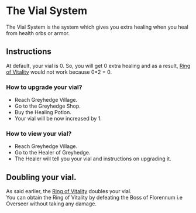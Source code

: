 # The Vial System
The Vial System is the system which gives you extra healing when you heal from health orbs or armor.

## Instructions
At default, your vial is 0. So, you will get 0 extra healing and as a result, [Ring of Vitality](Baubles.md) would not work because 0*2 = 0.

### How to upgrade your vial?
- Reach Greyhedge Village.
- Go to the Greyhedge Shop.
- Buy the Healing Potion.
- Your vial will be now increased by 1.

### How to view your vial?
- Reach Greyhedge Village.
- Go to the Healer of Greyhedge.
- The Healer will tell you your vial and instructions on upgrading it.

## Doubling your vial.
As said earlier, the [Ring of Vitality](Baubles.md) doubles your vial.\
You can obtain the Ring of Vitality by defeating the Boss of Florennum i.e Overseer without taking any damage.
